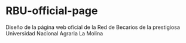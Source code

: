 # RBU-official-page
Diseño de la página web oficial de la Red de Becarios de la prestigiosa Universidad Nacional Agraria La Molina
